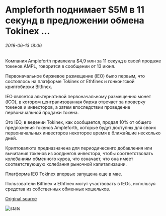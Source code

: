 # Ampleforth поднимает $5M в 11 секунд в предложении обмена Tokinex ...

###### 2019-06-13 18:06

Компания Ampleforth привлекла $4,9 млн за 11 секунд в своей продаже токенов AMPL, говорится в сообщении от 13 июня.

Первоначальное биржевое размещение (IEO) было первым, что состоялось на платформе Tokinex от Ethfinex и гонконгской криптобиржи Bitfinex.

IEO является альтернативой первоначальному размещению монет (ICO), в котором централизованная биржа отвечает за проверку токенов и инвесторов, а затем впоследствии проведение первоначальной продажи токена.

Это IEO, в ведении Tokinex, как сообщается, продал 10% от общего предложения токенов Ampleforth, которые будут доступны для своих первоначальных инвесторов некоторое время в ближайшие несколько дней.

Криптовалюта предназначена для периодическиго добавления или вычитания токенов из холдингов инвестора, чтобы соответствовать колебаниям обменного курса, что означает, что она имеет соответствующую колебания рыночной капитализации.

Платформа IEO Tokinex впервые запущена еще в мае.

Пользователи Bitfinex и Ethfinex могут участвовать в IEOs, используя средства из собственных обменных кошельков.

[Original source](https://cointelegraph.com/news/ampleforth-raises-5m-in-11-seconds-in-tokinex-exchange-offering)

![stats](https://c.statcounter.com/11760860/0/a89fa40b/1/ "stats")